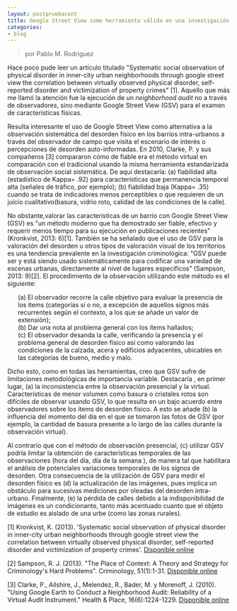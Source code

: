 ```yaml
---
layout: postpruebacont
title: Google Street View como herramienta válida en una investigación
categories:
- blog
---
```

> por Pablo M. Rodríguez

<p>Hace poco pude leer un artículo titulado "Systematic social observation of physical disorder in inner-city urban neighborhoods through google street view the correlation between virtually observed physical disorder, self-reported disorder and victimization of property crimes" [1]. Aquello que más me llamó la atención fue la ejecución de un <i>neighborhood audit</i> no a través de observadores, sino mediante Google Street View (GSV) para el examen de características físicas.</p>  

<p>Resulta interesante el uso de Google Street View como alternativa a la observación sistemática del desorden físico en los barrios intra-urbanos a través del observador de campo que visita el escenario de interés o percepciones de desorden auto-informadas. En 2010, Clarke, P. y sus compañeros [3] compararon cómo de fiable era el método virtual en comparación con el tradicional usando la misma herramienta estandarizada de observación social sistemática. De aquí destacaría: (a) fiabilidad alta (estadístico de Kappa= .92) para características que permanencia temporal alta (señales de tráfico, por ejemplo); (b) fiabilidad baja (Kappa= .35) cuando se trata de indicadores menos perceptibles o que requieren de un juicio cualitativo(basura, vidrio roto, calidad de las condiciones de la calle).
<p>No obstante,valorar las características de un barrio con Google Street View (GSV) es "un método moderno que ha demostrado ser fiable, efectivo y requerir menos tiempo para su ejecución en publicaciones recientes" (Kronkvist, 2013: 6)[1]. También se ha señalado que el uso de GSV para la valoración del desorden u otros tipos de valoración visual de los territorios es una tendencia prevalente en la investigación criminológica: "GSV puede ser y está siendo usado sistemáticamente para codificar una variedad de escenas urbanas, directamente al nivel de lugares específicos” (Sampson, 2013: 9)[2].
El procedimiento de la observación utilizando este método es el siguiente: </p>
<ul style="list-style-type:none">
  <li>(a) El observador recorre la calle objetivo para evaluar la presencia de los ítems (categorías sí o no, a excepción de aquellos signos más recurrentes según el contexto, a los que se añade un valor de extensión);</li>
  <li>(b) Dar una nota al problema general con los ítems hallados;</li>
  <li>(c) El observador desanda la calle, verificando la presencia y el problema general de desorden físico así como valorando las condiciones de la calzada, acera y edificios adyacentes, ubicables en las categorías de bueno, medio y malo. </li>
</ul>   

<p>Dicho esto, como en todas las herramientas, creo que GSV sufre de limitaciones metodológicas de importancia variable. Destacaría , en primer lugar, (a) la inconsistencia entre la observación presencial y la virtual. Características de menor volumen como basura o cristales rotos son difíciles de observar usando GSV, lo que resulta en un bajo acuerdo entre observadores sobre los ítems de desorden físico. A esto se añade (b) la influencia del momento del día en el que se tomaron las fotos de GSV (por ejemplo, la cantidad de basura presente a lo largo de las calles durante la observación virtual). 
<p> Al contrario que con el método de observación presencial, (c) utilizar GSV podría limitar la obtención de características temporales de las observaciones (hora del día, día de la semana ), de manera tal que habilitara el análisis de potenciales variaciones temporales de los signos de desorden. 
Otra consecuencia de la utilización de GSV para medir el desorden físico es (d) la actualización de las imágenes, pues implica un obstáculo para sucesivas mediciones por oleadas del desorden intra-urbano. Finalmente, (e) la pérdida de calles debido a la indisponibilidad de imágenes es un condicionante, tanto más acentuado cuanto que el objeto de estudio es aislado de una urbe (como las zonas rurales). </p>

<p>[1] Kronkvist, K. (2013). 'Systematic social observation of physical disorder in inner-city urban neighborhoods through google street view the correlation between virtually observed physical disorder, self-reported disorder and victimization of property crimes'. <a href="http://dspace.mah.se/bitstream/handle/2043/15962/systematicsocialobservationofphysicaldisorderininner-cityurbanneighborhoodsthroughgooglestreetview.pdf?sequence=2" target="_blank">Disponible online</a> </p>
<p>[2] Sampson, R. J. (2013). "The Place of Context: A Theory and Strategy for Criminology's Hard Problems". Criminology, 51(1):1-31. <a href="https://dash.harvard.edu/bitstream/handle/1/11324028/ASC%20Presidential%20Address_Sampson_Final.pdf" target="_blank">Disponible online</a> </p> 
<p>[3] Clarke, P., Ailshire, J., Melendez, R., Bader, M. y Morenoff, J. (2010). "Using Google Earth to Conduct a Neighborhood Audit: Reliability of a Virtual Audit Instrument." Health & Place, 16(6):1224-1229. <a href="http://www.albany.edu/faculty/fboscoe/papers/clarke2010.pdf" target="_blank">Disponible online</a></p>
